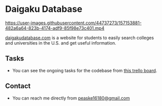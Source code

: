 # Daigaku Database

https://user-images.githubusercontent.com/44737273/157153881-482a6a64-823b-4174-adf9-85f98e73c401.mp4

[daigakudatabase.com](daigakudatabaase.com) is a website for students to easily search colleges and universities in the
U.S. and get useful information.

## Tasks

- You can see the ongoing tasks for the codebase
  from [this trello board](https://trello.com/invite/b/vETEHdNh/a0825ebb890d9ff6e35b8bbc6170dc83/daigaku-database).

## Contact

- You can reach me directly from [peaske16180@gmail.com](mailto:peaske16180@gmail.com)
